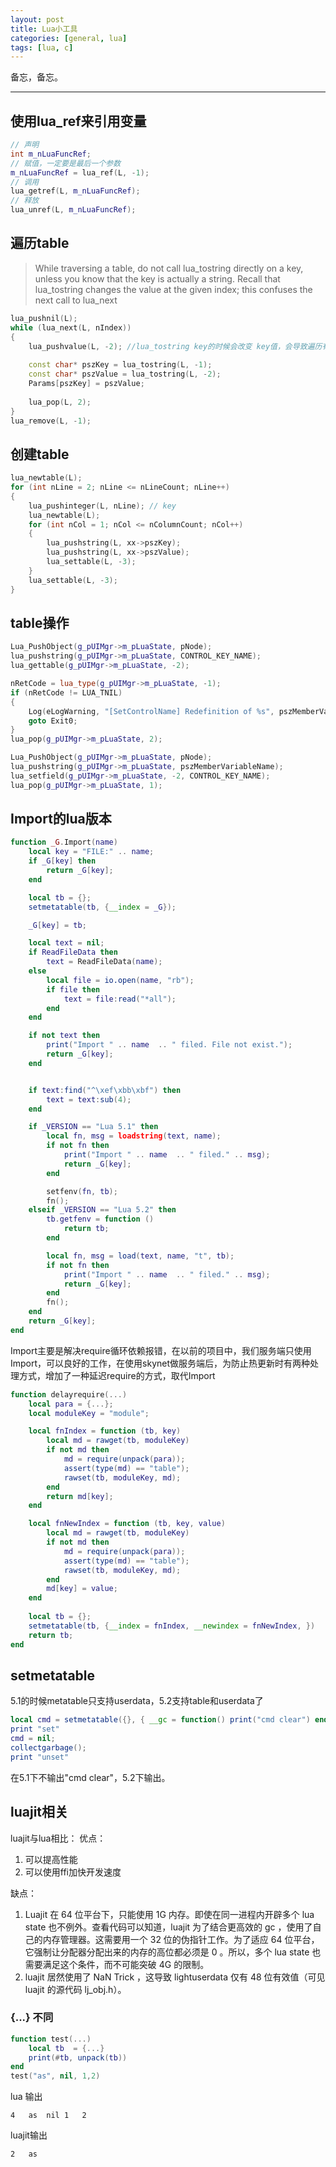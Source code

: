 ```yaml
---
layout: post
title: Lua小工具
categories: [general, lua]
tags: [lua, c]
---
```


备忘，备忘。

----------

## 使用lua_ref来引用变量 ##
	
```C++
// 声明
int m_nLuaFuncRef;
// 赋值，一定要是最后一个参数
m_nLuaFuncRef = lua_ref(L, -1); 
// 调用
lua_getref(L, m_nLuaFuncRef);
// 释放
lua_unref(L, m_nLuaFuncRef);
```

## 遍历table ##

> While traversing a table, do not call lua_tostring directly on a key,
> unless you know that the key is actually a string. Recall that
> lua_tostring changes the value at the given index; this confuses the
> next call to lua_next

```C++
lua_pushnil(L);
while (lua_next(L, nIndex))
{
    lua_pushvalue(L, -2); //lua_tostring key的时候会改变 key值，会导致遍历有问题，最好这样保护一下
    
    const char* pszKey = lua_tostring(L, -1);
    const char* pszValue = lua_tostring(L, -2);
    Params[pszKey] = pszValue;
    
    lua_pop(L, 2);
}
lua_remove(L, -1);
```

## 创建table ##

```C++
lua_newtable(L);
for (int nLine = 2; nLine <= nLineCount; nLine++)
{
    lua_pushinteger(L, nLine); // key
    lua_newtable(L);
    for (int nCol = 1; nCol <= nColumnCount; nCol++)
    {
        lua_pushstring(L, xx->pszKey);
        lua_pushstring(L, xx->pszValue);
        lua_settable(L, -3);
    }
    lua_settable(L, -3);
}
```

## table操作 ##
	
```C++
Lua_PushObject(g_pUIMgr->m_pLuaState, pNode);
lua_pushstring(g_pUIMgr->m_pLuaState, CONTROL_KEY_NAME);
lua_gettable(g_pUIMgr->m_pLuaState, -2);

nRetCode = lua_type(g_pUIMgr->m_pLuaState, -1);
if (nRetCode != LUA_TNIL)
{
    Log(eLogWarning, "[SetControlName] Redefinition of %s", pszMemberVariableName);
    goto Exit0;
}
lua_pop(g_pUIMgr->m_pLuaState, 2);

Lua_PushObject(g_pUIMgr->m_pLuaState, pNode);
lua_pushstring(g_pUIMgr->m_pLuaState, pszMemberVariableName);
lua_setfield(g_pUIMgr->m_pLuaState, -2, CONTROL_KEY_NAME);
lua_pop(g_pUIMgr->m_pLuaState, 1);
```


## Import的lua版本 ##

```Lua
function _G.Import(name) 
    local key = "FILE:" .. name; 
    if _G[key] then 
        return _G[key]; 
    end

    local tb = {}; 
    setmetatable(tb, {__index = _G});

    _G[key] = tb;

    local text = nil;
    if ReadFileData then
        text = ReadFileData(name);
    else
        local file = io.open(name, "rb");
        if file then
            text = file:read("*all");
        end
    end

    if not text then
        print("Import " .. name  .. " filed. File not exist.");
        return _G[key];
    end


    if text:find("^\xef\xbb\xbf") then
        text = text:sub(4);
    end

    if _VERSION == "Lua 5.1" then
        local fn, msg = loadstring(text, name);
        if not fn then
            print("Import " .. name  .. " filed." .. msg);
            return _G[key];
        end    

        setfenv(fn, tb);   
        fn();         
    elseif _VERSION == "Lua 5.2" then
        tb.getfenv = function ()
            return tb;
        end

        local fn, msg = load(text, name, "t", tb);
        if not fn then
            print("Import " .. name  .. " filed." .. msg);
            return _G[key];
        end    
        fn(); 
    end
    return _G[key];
end
```

Import主要是解决require循环依赖报错，在以前的项目中，我们服务端只使用Import，可以良好的工作，在使用skynet做服务端后，为防止热更新时有两种处理方式，增加了一种延迟require的方式，取代Import

```Lua
function delayrequire(...)
	local para = {...};
	local moduleKey = "module";

	local fnIndex = function (tb, key)
	 	local md = rawget(tb, moduleKey)
		if not md then
			md = require(unpack(para));
			assert(type(md) == "table");
			rawset(tb, moduleKey, md);
		end
		return md[key];
	end

	local fnNewIndex = function (tb, key, value)
	 	local md = rawget(tb, moduleKey)
		if not md then
			md = require(unpack(para));
			assert(type(md) == "table");
			rawset(tb, moduleKey, md);
		end
		md[key] = value;
	end
	
	local tb = {};
	setmetatable(tb, {__index = fnIndex, __newindex = fnNewIndex, })
	return tb;
end
```

## setmetatable ##
5.1的时候metatable只支持userdata，5.2支持table和userdata了

```Lua
local cmd = setmetatable({}, { __gc = function() print("cmd clear") end })
print "set"
cmd = nil;
collectgarbage();
print "unset"
```

在5.1下不输出"cmd clear"，5.2下输出。

## luajit相关 ##

luajit与lua相比：
优点：

1. 可以提高性能
1. 可以使用ffi加快开发速度

缺点：

1. Luajit 在 64 位平台下，只能使用 1G 内存。即使在同一进程内开辟多个 lua state 也不例外。查看代码可以知道，luajit 为了结合更高效的 gc ，使用了自己的内存管理器。这需要用一个 32 位的伪指针工作。为了适应 64 位平台，它强制让分配器分配出来的内存的高位都必须是 0 。所以，多个 lua state 也需要满足这个条件，而不可能突破 4G 的限制。
1. luajit 居然使用了 NaN Trick ，这导致 lightuserdata 仅有 48 位有效值（可见 luajit 的源代码 lj_obj.h）。

### {...} 不同 ###

```Lua
function test(...)
	local tb  = {...}
	print(#tb, unpack(tb))
end
test("as", nil, 1,2)
```

lua 输出 

	4	as	nil	1	2
	
luajit输出

	2	as
